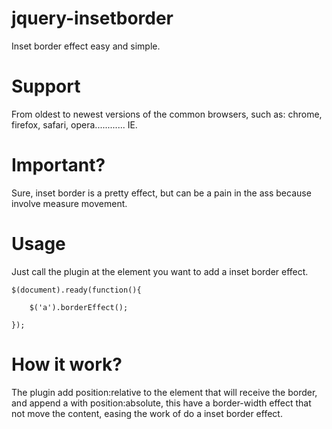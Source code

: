 jquery-insetborder
=====================

Inset border effect easy and simple.

Support
=======
From oldest to newest versions of the common browsers, such as: chrome, firefox, safari, opera............ IE.

Important?
==========

Sure, inset border is a pretty effect, but can be a pain in the ass because involve measure movement.

Usage
=====

Just call the plugin at the element you want to add a inset border effect.

```
$(document).ready(function(){

	$('a').borderEffect();
	
});
```

How it work?
============

The plugin add position:relative to the element that will receive the border, and append a </div> with position:absolute, this </div> have a border-width effect that not move the content, easing the work of do a inset border effect.